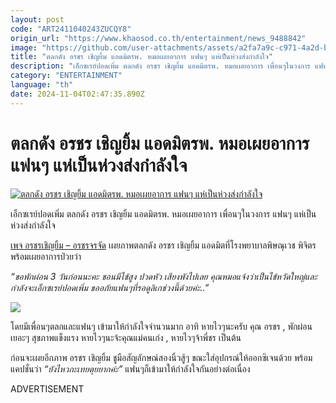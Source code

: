```yaml
---
layout: post
code: "ART2411040243ZUCQY8"
origin_url: "https://www.khaosod.co.th/entertainment/news_9488842"
image: "https://github.com/user-attachments/assets/a2fa7a9c-c971-4a2d-bd44-933baa8e1953"
title: "ตลกดัง อรชร เชิญยิ้ม แอดมิตรพ. หมอเผยอาการ แฟนๆ แห่เป็นห่วงส่งกำลังใจ"
description: "เอ็กซเรย์ปอดเพิ่ม ตลกดัง อรชร เชิญยิ้ม แอดมิตรพ. หมอเผยอาการ เพื่อนๆในวงการ แฟนๆ แห่เป็นห่วงส่งกำลังใจ เพจ อรชรเชิญยิ้ม - อรชรจรจัด เผยภาพตลกดัง อรชร"
category: "ENTERTAINMENT"
language: "th"
date: 2024-11-04T02:47:35.890Z
---
```


# ตลกดัง อรชร เชิญยิ้ม แอดมิตรพ. หมอเผยอาการ แฟนๆ แห่เป็นห่วงส่งกำลังใจ

[![ตลกดัง อรชร เชิญยิ้ม แอดมิตรพ. หมอเผยอาการ แฟนๆ แห่เป็นห่วงส่งกำลังใจ](https://www.khaosod.co.th/wpapp/uploads/2024/11/orachonadmit411679998.jpg "ตลกดัง อรชร เชิญยิ้ม แอดมิตรพ. หมอเผยอาการ แฟนๆ แห่เป็นห่วงส่งกำลังใจ")](https://www.khaosod.co.th/wpapp/uploads/2024/11/orachonadmit411679998.jpg)

เอ็กซเรย์ปอดเพิ่ม ตลกดัง อรชร เชิญยิ้ม แอดมิตรพ. หมอเผยอาการ เพื่อนๆในวงการ แฟนๆ แห่เป็นห่วงส่งกำลังใจ

[เพจ อรชรเชิญยิ้ม – อรชรจรจัด](https://www.facebook.com/Orachonjornjud) เผยภาพตลกดัง อรชร เชิญยิ้ม แอดมิตที่โรงพยาบาลพิษณุเวช พิจิตร พร้อมเผยอาการป่วยว่า

_“ขอพักผ่อน 3 วันก่อนนะคะ ชอนมีไข้สูง ปวดหัว เสียงพังไปเลย คุณหมอแจ้งว่าเป็นไข้หวัดใหญ่และกำลังจะเอ็กซเรย์ปอดเพิ่ม ขออภัยแฟนๆที่รอดูลิเกช่วงนี้ด้วยค่ะ..”_

[![](https://www.khaosod.co.th/wpapp/uploads/2024/11/orachonadmit4116711.jpg)](https://www.khaosod.co.th/wpapp/uploads/2024/11/orachonadmit4116711.jpg)

โดยมีเพื่อนๆตลกและแฟนๆ เข้ามาให้กำลังใจจำนวนมาก อาทิ หายไวๆนะครับ คุณ อรชร , พักผ่อนเยอะๆ สุขภาพแข็งแรง หายไวๆนะจ้ะคุณแม่คนเก่ง , หายไวๆจ้าพี่ชร เป็นต้น

ก่อนจะเผยอีกภาพ อรชร เชิญยิ้ม ชูมือสัญลักษณ์สองนิ้วสู้ๆ ขณะใส่อุปกรณ์ให้ออกซิเจนด้วย พร้อมแคปชั่นว่า _“ยังไหวกะเทยตุยยากค่ะ”_ แฟนๆก็เข้ามาให้กำลังใจกันอย่างต่อเนื่อง

ADVERTISEMENT